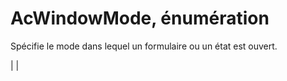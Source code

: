 
# AcWindowMode, énumération

Spécifie le mode dans lequel un formulaire ou un état est ouvert.


|
|
